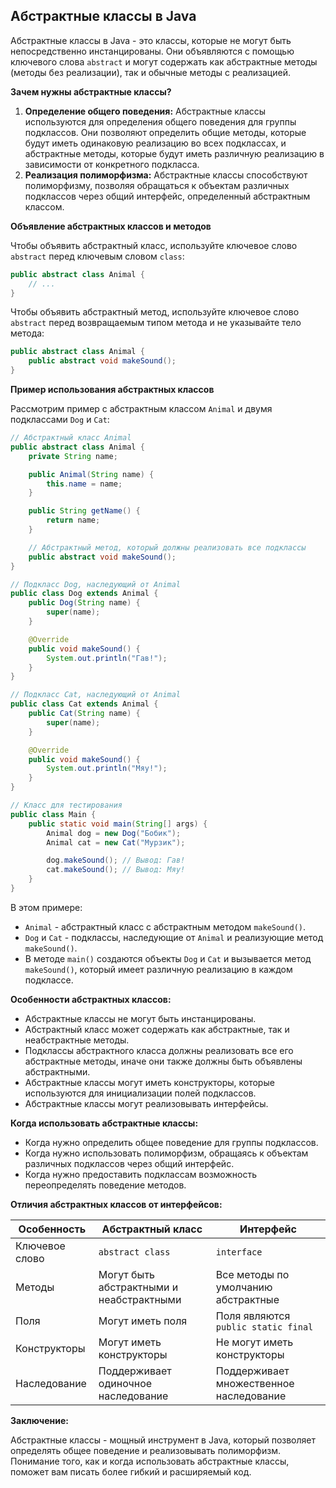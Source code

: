 <h2>Абстрактные классы в Java</h2>

Абстрактные классы в Java - это классы, которые не могут быть непосредственно инстанцированы. Они объявляются с помощью ключевого слова `abstract` и могут содержать как абстрактные методы (методы без реализации), так и обычные методы с реализацией.

**Зачем нужны абстрактные классы?**

1. **Определение общего поведения:** Абстрактные классы используются для определения общего поведения для группы подклассов. Они позволяют определить общие методы, которые будут иметь одинаковую реализацию во всех подклассах, и абстрактные методы, которые будут иметь различную реализацию в зависимости от конкретного подкласса.
2. **Реализация полиморфизма:** Абстрактные классы способствуют полиморфизму, позволяя обращаться к объектам различных подклассов через общий интерфейс, определенный абстрактным классом.

**Объявление абстрактных классов и методов**

Чтобы объявить абстрактный класс, используйте ключевое слово `abstract` перед ключевым словом `class`:

```java
public abstract class Animal {
    // ...
}
```

Чтобы объявить абстрактный метод, используйте ключевое слово `abstract` перед возвращаемым типом метода и не указывайте тело метода:

```java
public abstract class Animal {
    public abstract void makeSound();
}
```

**Пример использования абстрактных классов**

Рассмотрим пример с абстрактным классом `Animal` и двумя подклассами `Dog` и `Cat`:

```java
// Абстрактный класс Animal
public abstract class Animal {
    private String name;

    public Animal(String name) {
        this.name = name;
    }

    public String getName() {
        return name;
    }

    // Абстрактный метод, который должны реализовать все подклассы
    public abstract void makeSound();
}

// Подкласс Dog, наследующий от Animal
public class Dog extends Animal {
    public Dog(String name) {
        super(name);
    }

    @Override
    public void makeSound() {
        System.out.println("Гав!");
    }
}

// Подкласс Cat, наследующий от Animal
public class Cat extends Animal {
    public Cat(String name) {
        super(name);
    }

    @Override
    public void makeSound() {
        System.out.println("Мяу!");
    }
}

// Класс для тестирования
public class Main {
    public static void main(String[] args) {
        Animal dog = new Dog("Бобик");
        Animal cat = new Cat("Мурзик");

        dog.makeSound(); // Вывод: Гав!
        cat.makeSound(); // Вывод: Мяу!
    }
}
```

В этом примере:

* `Animal` - абстрактный класс с абстрактным методом `makeSound()`.
* `Dog` и `Cat` - подклассы, наследующие от `Animal` и реализующие метод `makeSound()`.
* В методе `main()` создаются объекты `Dog` и `Cat` и вызывается метод `makeSound()`, который имеет различную реализацию в каждом подклассе.

**Особенности абстрактных классов:**

* Абстрактные классы не могут быть инстанцированы.
* Абстрактный класс может содержать как абстрактные, так и неабстрактные методы.
* Подклассы абстрактного класса должны реализовать все его абстрактные методы, иначе они также должны быть объявлены абстрактными.
* Абстрактные классы могут иметь конструкторы, которые используются для инициализации полей подклассов.
* Абстрактные классы могут реализовывать интерфейсы.

**Когда использовать абстрактные классы:**

* Когда нужно определить общее поведение для группы подклассов.
* Когда нужно использовать полиморфизм, обращаясь к объектам различных подклассов через общий интерфейс.
* Когда нужно предоставить подклассам возможность переопределять поведение методов.

**Отличия абстрактных классов от интерфейсов:**

| Особенность | Абстрактный класс | Интерфейс |
|---|---|---|
| Ключевое слово | `abstract class` | `interface` |
| Методы | Могут быть абстрактными и неабстрактными | Все методы по умолчанию абстрактные |
| Поля | Могут иметь поля | Поля являются `public static final` |
| Конструкторы | Могут иметь конструкторы | Не могут иметь конструкторы |
| Наследование | Поддерживает одиночное наследование | Поддерживает множественное наследование |

**Заключение:**

Абстрактные классы - мощный инструмент в Java, который позволяет определять общее поведение и реализовывать полиморфизм. Понимание того, как и когда использовать абстрактные классы, поможет вам писать более гибкий и расширяемый код. 
